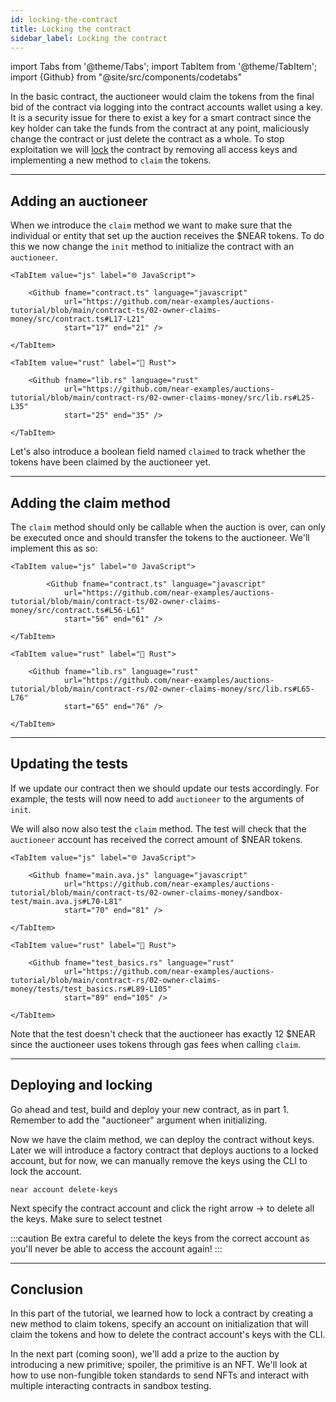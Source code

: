 ```yaml
---
id: locking-the-contract
title: Locking the contract
sidebar_label: Locking the contract
---
```


import Tabs from '@theme/Tabs';
import TabItem from '@theme/TabItem';
import {Github} from "@site/src/components/codetabs"

In the basic contract, the auctioneer would claim the tokens from the final bid of the contract via logging into the contract accounts wallet using a key. It is a security issue for there to exist a key for a smart contract since the key holder can take the funds from the contract at any point, maliciously change the contract or just delete the contract as a whole. To stop exploitation we will [lock](../../1.concepts/protocol/access-keys.md#locked-accounts) the contract by removing all access keys and implementing a new method to `claim` the tokens.

---

## Adding an auctioneer

When we introduce the `claim` method we want to make sure that the individual or entity that set up the auction receives the $NEAR tokens. To do this we now change the `init` method to initialize the contract with an `auctioneer`.

<Tabs groupId="code-tabs">

    <TabItem value="js" label="🌐 JavaScript">

        <Github fname="contract.ts" language="javascript"
                url="https://github.com/near-examples/auctions-tutorial/blob/main/contract-ts/02-owner-claims-money/src/contract.ts#L17-L21"
                start="17" end="21" />

    </TabItem>

    <TabItem value="rust" label="🦀 Rust">

        <Github fname="lib.rs" language="rust"
                url="https://github.com/near-examples/auctions-tutorial/blob/main/contract-rs/02-owner-claims-money/src/lib.rs#L25-L35"
                start="25" end="35" />

    </TabItem>

</Tabs>

Let's also introduce a boolean field named `claimed` to track whether the tokens have been claimed by the auctioneer yet.

---

## Adding the claim method

The `claim` method should only be callable when the auction is over, can only be executed once and should transfer the tokens to the auctioneer. We'll implement this as so:

<Tabs groupId="code-tabs">

    <TabItem value="js" label="🌐 JavaScript">

            <Github fname="contract.ts" language="javascript"
                url="https://github.com/near-examples/auctions-tutorial/blob/main/contract-ts/02-owner-claims-money/src/contract.ts#L56-L61"
                start="56" end="61" />

    </TabItem>

    <TabItem value="rust" label="🦀 Rust">

        <Github fname="lib.rs" language="rust"
                url="https://github.com/near-examples/auctions-tutorial/blob/main/contract-rs/02-owner-claims-money/src/lib.rs#L65-L76"
                start="65" end="76" />

    </TabItem>

</Tabs>

---

## Updating the tests

If we update our contract then we should update our tests accordingly. For example, the tests will now need to add `auctioneer` to the arguments of `init`.

We will also now also test the `claim` method. The test will check that the `auctioneer` account has received the correct amount of $NEAR tokens.

<Tabs groupId="code-tabs">

    <TabItem value="js" label="🌐 JavaScript">

        <Github fname="main.ava.js" language="javascript"
                url="https://github.com/near-examples/auctions-tutorial/blob/main/contract-ts/02-owner-claims-money/sandbox-test/main.ava.js#L70-L81"
                start="70" end="81" />

    </TabItem>

    <TabItem value="rust" label="🦀 Rust">

        <Github fname="test_basics.rs" language="rust"
                url="https://github.com/near-examples/auctions-tutorial/blob/main/contract-rs/02-owner-claims-money/tests/test_basics.rs#L89-L105"
                start="89" end="105" />

    </TabItem>

</Tabs>

Note that the test doesn't check that the auctioneer has exactly 12 $NEAR since the auctioneer uses tokens through gas fees when calling `claim`.

---

## Deploying and locking

Go ahead and test, build and deploy your new contract, as in part 1. Remember to add the "auctioneer" argument when initializing.

Now we have the claim method, we can deploy the contract without keys. Later we will introduce a factory contract that deploys auctions to a locked account, but for now, we can manually remove the keys using the CLI to lock the account.

```
near account delete-keys 
```

Next specify the contract account and click the right arrow → to delete all the keys. Make sure to select testnet 

:::caution
Be extra careful to delete the keys from the correct account as you'll never be able to access the account again!
:::

---

## Conclusion

In this part of the tutorial, we learned how to lock a contract by creating a new method to claim tokens, specify an account on initialization that will claim the tokens and how to delete the contract account's keys with the CLI. 

In the next part (coming soon), we'll add a prize to the auction by introducing a new primitive; spoiler, the primitive is an NFT. We'll look at how to use non-fungible token standards to send NFTs and interact with multiple interacting contracts in sandbox testing.